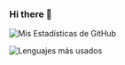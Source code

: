 ### Hi there 👋
![Mis Estadísticas de GitHub](https://github-readme-stats.vercel.app/api?username=neutronbomb23&show_icons=true)

![Lenguajes más usados](https://github-readme-stats.vercel.app/api/top-langs/?username=neutronbomb23&layout=compact)

<!--
**neutronbomb23/neutronbomb23** is a ✨ _special_ ✨ repository because its `README.md` (this file) appears on your GitHub profile.

Here are some ideas to get you started:

- 🔭 I’m currently working on ...
- 🌱 I’m currently learning ...
- 👯 I’m looking to collaborate on ...
- 🤔 I’m looking for help with ...
- 💬 Ask me about ...
- 📫 How to reach me: ...
- 😄 Pronouns: ...
- ⚡ Fun fact: ...
-->

